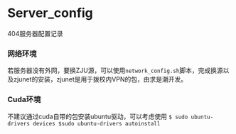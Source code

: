 # Server_config
404服务器配置记录

### 网络环境
若服务器没有外网，要换ZJU源，可以使用`network_config.sh`脚本，完成换源以及zjunet的安装，zjunet是用于拨校内VPN的包，由求是潮开发。

### Cuda环境
不建议通过cuda自带的包安装ubuntu驱动，可以考虑使用
`$ sudo ubuntu-drivers devices
$sudo ubuntu-drivers autoinstall
`

